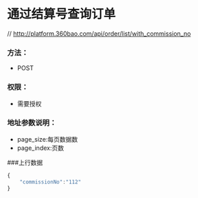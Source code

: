 # 通过结算号查询订单

// http://platform.360bao.com/api/order/list/with_commission_no

### 方法：
- POST

### 权限：
- 需要授权

### 地址参数说明：
- page_size:每页数据数
- page_index:页数

###上行数据
```javascript
{
    "commissionNo":"112"
}

```
